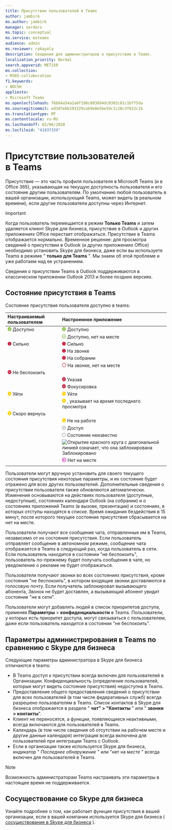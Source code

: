 ```yaml
---
title: Присутствие пользователей в Teams
author: jambirk
ms.author: jambirk
manager: serdars
ms.topic: conceptual
ms.service: msteams
audience: admin
ms.reviewer: rakayala
description: Сведения для администраторов о присутствии в Teams.
localization_priority: Normal
search.appverid: MET150
ms.collection:
- M365-collaboration
f1.keywords:
- NOCSH
appliesto:
- Microsoft Teams
ms.openlocfilehash: f6b64a54a2a6f198c893894dc0302c81c1bff5da
ms.sourcegitcommit: ed3d7ebb193229cab9e0e5be3dc1c28c3f622c1b
ms.translationtype: MT
ms.contentlocale: ru-RU
ms.lasthandoff: 02/06/2020
ms.locfileid: "41837339"
---
```

# <a name="user-presence-in-teams"></a>Присутствие пользователей в Teams

Присутствие — это часть профиля пользователя в Microsoft Teams (и в Office 365), указывающая на текущую доступность пользователя и его состояние другим пользователям. По умолчанию любой пользователь в вашей организации, использующий Teams, может видеть (в реальном времени), если другие пользователи доступны через Интернет.

> [!IMPORTANT]
> Когда пользователь перемещается в режим **Только Teams** и затем удаляется клиент Skype для бизнеса, присутствие в Outlook и других приложениях Office перестает отображаться. Присутствие в Teams отображается нормально. Временное решение: для просмотра сведений о присутствии в Outlook (и других приложениях Office) необходимо установить Skype для бизнеса, даже если вы используете Teams в режиме " **только для Teams** ". Мы знаем об этой проблеме и уже работаем над ее устранением.

Сведения о присутствии Teams в Outlook поддерживаются в классическом приложении Outlook 2013 и более поздних версиях.

## <a name="presence-states-in-teams"></a>Состояние присутствия в Teams

Состояние присутствия пользователя доступно в teams:

|Настраиваемый пользователем|Настроенное приложение|
|:--- |:---|
| ![Сплошной зеленый флажок означает доступность присутствия](media/Presence_Available.png) Доступно|![Сплошной зеленый флажок означает доступность присутствия](media/Presence_Available.png) Доступно|
|| ![Открытие зеленой галочки означает, что вы можете получить доступ к отсутствием](media/Presence_Available_OOF.png) Доступно, нет на месте |
|  ![Сплошной красный круг, обозначает "занято"](media/Presence_Busy.png) Сильно |  ![Сплошной красный круг, обозначает "занято"](media/Presence_Busy.png) Сильно  |
|| ![Сплошной красный круг, указывает на то, что звонок занят](media/Presence_Busy.png) На звонке|
|| ![Сплошной красный круг, указывает на то, что собрание занято](media/Presence_Busy.png) На собрании |
|| ![Открыть красный круг, обозначает "занято"](media/Presence_Busy_OOF.png) На звонке, нет на месте|
|  ![Красный кружок с белой линией означает "не беспокоить"](media/Presence_DND.png) Не беспокоить ||
|| ![Красный кружок с белой линией, обозначает представление](media/Presence_DND.png) Указав|
|| ![Красный кружок с белой линией указывает на фокусировку](media/Presence_DND.png) Фокусировка|
| ![Значок желтого синхронизирующего импульса, индикатор "нет на месте"](media/Presence_Away.png) Уйти| ![Значок желтого синхронизирующего импульса, индикатор "нет на месте"](media/Presence_Away.png) Уйти|
|| ![Значок желтого синхронизирующего импульса](media/Presence_Away.png) , указывает на *время* последнего просмотра|
|![Желтый значок часов, указывает на отсутствие, должен быть сзади](media/Presence_Away.png) Скоро вернусь| |
|| ![Желтый значок синхронизирующих сигналов, указывает на отсутствие, не работает](media/Presence_Away.png)  Не на работе|
|| ![Серый круг с крестиком означает "не в сети"](media/Presence_Offline.png) Доступ |
|| ![Открыть серый круг, обозначает состояние Unknown](media/Presence_Unknown.png) Состояние неизвестно|
||![Открытие красного круга с диагональной линией означает, что она заблокирована](media/Presence_Blocked.png) Заблокировано |
|| ![Сиреневый круг со стрелкой, указывает на "нет на месте"](media/Presence_OOF.png) Нет на месте|
|||
 
Пользователи могут вручную установить для своего текущего состояния присутствия некоторые параметры, и их состояние будет отражено для всех других пользователей. Дополнительные сведения о присутствии пользователя также обновляются автоматически. Изменения основываются на действиях пользователя (доступные, недоступные), состояниях календаря Outlook (на собрании) и о состояниях приложений Teams (в вызове, презентации) и состояниях, в которых отступы находятся в списке. Время ожидания бездействия в 15 минут, после которого текущее состояние присутствия сбрасывается на нет на месте.

Пользователи получают все сообщения чата, отправленные им в Teams, независимо от их состояния присутствия. Если пользователь отправляет сообщение в автономном режиме, сообщение чата отображается в Teams в следующий раз, когда пользователь в сети. Если пользователь находится в состоянии "не беспокоить", пользователь по-прежнему будет получать сообщения в чате, но уведомление о рекламе не будет отображаться.

Пользователи получают звонки во всех состояниях присутствия, кроме состояния "не беспокоить", в котором входящие звонки доставляются в голосовую почту. Если получатель заблокировал вызывающего абонента, Звонок не будет доставлен, а вызывающий абонент увидит состояние "не в сети".

Пользователи могут добавлять людей в список приоритетов доступа, применяя **Параметры** > **конфиденциальности** в Teams. Пользователи, у которых есть приоритет доступа, могут связываться с пользователем, даже если пользователь находится в состоянии "не беспокоить".

## <a name="admin-settings-in-teams-compared-to-skype-for-business"></a>Параметры администрирования в Teams по сравнению с Skype для бизнеса

Следующие параметры администратора в Skype для бизнеса отличаются в teams:

- В Teams доступ к присутствии всегда включен для пользователей в Организации. Конфиденциальность (определение пользователей, которые могут видеть состояние присутствия) недоступна в Teams.
- Предоставление общего предоставления сведений о присутствии для всех пользователей (в том числе федеративных служб) всегда разрешено пользователям в Teams. Список контактов в Skype для бизнеса отображается в разделе " **чат" > "Контакты** " или " **звонки > контакты**".
- Клиент не переносятся, а функции, появляющиеся неактивными, всегда включаются для пользователей в Teams.
- Календарь (в том числе сведения об отсутствии на рабочем месте и другие данные календаря) интеграция всегда включена для пользователей при интеграции Teams с Outlook.
- Если в организации также используется Skype для бизнеса, индикатор " *Последнее обнаружение* " или "нет на *месте* " всегда включен для пользователей в Teams.

> [!NOTE]
> Возможность администраторам Teams настраивать эти параметры в настоящее время не поддерживается.

## <a name="coexistence-with-skype-for-business"></a>Сосуществование со Skype для бизнеса

Узнайте подробнее о том, как работает функция присутствия в вашей организации, если в вашей компании используется Skype для бизнеса ( [сосуществование в Skype для бизнеса](coexistence-chat-calls-presence.md) ).
